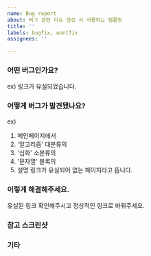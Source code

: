 ```yaml
---
name: Bug report
about: 버그 관련 이슈 생성 시 사용하는 템플릿
title: ''
labels: bugfix, wontfix
assignees: ''

---
```


### **어떤 버그인가요?**
ex) 링크가 유실되었습니다.

### **어떻게 버그가 발견됐나요?**
ex)
1. 메인페이지에서
2. '알고리즘' 대분류의
3. '심화' 소분류의 
4. '문자열' 블록의
5. 설명 링크가 유실되어 없는 페이지라고 뜹니다.

### **이렇게 해결해주세요.**
유실된 링크 확인해주시고 정상적인 링크로 바꿔주세요.

### **참고 스크린샷**

### **기타**
